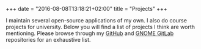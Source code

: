 +++
date = "2016-08-08T13:18:21+02:00"
title = "Projects"
+++

I maintain several open-source applications of my own. I also do
course projects for university. Below you will find a list of projects
I think are worth mentioning. Please browse through my
<a href="https://github.com/Hjdskes/repositories" title="Hjdskes' repositories on GitHub" rel=me>GitHub</a> and
<a href="https://gitlab.gnome.org/users/hjdskes/projects" title="Hjdskes' repositories on GNOME GitLab" rel=me>GNOME GitLab</a>
repositories for an exhaustive list.

